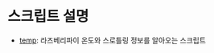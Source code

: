 # 스크립트 설명
- [temp](https://github.com/HyeongminKim/ShellScript/blob/master/Operating%20System/Linux/RaspberryPi/temp): 라즈베리파이 온도와 스로틀링 정보를 알아오는 스크립트
